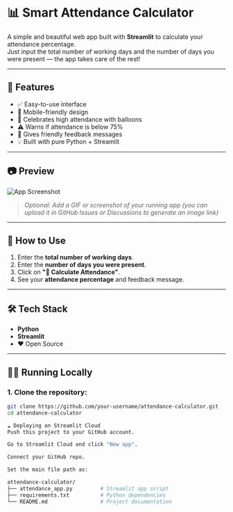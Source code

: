 
# 📊 Smart Attendance Calculator

A simple and beautiful web app built with **Streamlit** to calculate your attendance percentage.  
Just input the total number of working days and the number of days you were present — the app takes care of the rest!

---

## 🚀 Features

- ✅ Easy-to-use interface
- 📱 Mobile-friendly design
- 🎈 Celebrates high attendance with balloons
- ⚠️ Warns if attendance is below 75%
- 💬 Gives friendly feedback messages
- 💡 Built with pure Python + Streamlit

---

## 📷 Preview

![App Screenshot](https://github.com/your-username/attendance-calculator/assets/your-image-id/demo.gif)

> _Optional: Add a GIF or screenshot of your running app (you can upload it in GitHub Issues or Discussions to generate an image link)_

---

## 🧮 How to Use

1. Enter the **total number of working days**.
2. Enter the **number of days you were present**.
3. Click on **"📌 Calculate Attendance"**.
4. See your **attendance percentage** and feedback message.

---

## 🛠 Tech Stack

- **Python**
- **Streamlit**
- ❤️ Open Source

---

## 🧑‍💻 Running Locally

### 1. Clone the repository:
```bash
git clone https://github.com/your-username/attendance-calculator.git
cd attendance-calculator

☁️ Deploying on Streamlit Cloud
Push this project to your GitHub account.

Go to Streamlit Cloud and click "New app".

Connect your GitHub repo.

Set the main file path as:

attendance-calculator/
├── attendance_app.py         # Streamlit app script
├── requirements.txt          # Python dependencies
└── README.md                 # Project documentation

